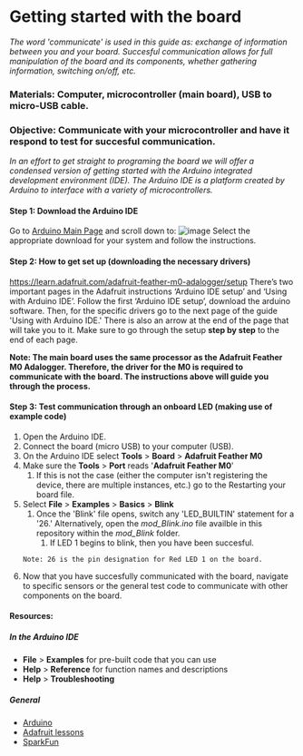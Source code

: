 # Getting started with the board

*The word 'communicate' is used in this guide as: exchange of information between you and your board. Succesful communication allows for full manipulation of the board and its components, whether gathering information, switching on/off, etc.*

### Materials: Computer, microcontroller (main board), USB to micro-USB cable.
### Objective: Communicate with your microcontroller and have it respond to test for succesful communication.

 *In an effort to get straight to programing the board we will offer a condensed version of getting started with the Arduino integrated development environment (IDE). The Arduino IDE is a platform created by Arduino to interface with a variety of microcontrollers.*

#### Step 1: Download the Arduino IDE
Go to [Arduino Main Page](https://www.arduino.cc/en/main/software) and scroll down to:
![image](https://user-images.githubusercontent.com/52707386/63463747-ae0c2e00-c412-11e9-9406-0761ba84e443.png)
Select the appropriate download for your system and follow the instructions.

#### Step 2: How to get set up (downloading the necessary drivers)
https://learn.adafruit.com/adafruit-feather-m0-adalogger/setup
There’s two important pages in the Adafruit instructions ‘Arduino IDE setup’ and ‘Using with Arduino IDE’. Follow the first ‘Arduino IDE setup’, download the arduino software. Then, for the specific drivers go to the next page of the guide 'Using with Arduino IDE.' There is also an arrow at the end of the page that will take you to it. Make sure to go through the setup **step by step** to the end of each page.    

**Note: The main board uses the same processor as the Adafruit Feather M0 Adalogger. Therefore, the driver for the M0 is required to communicate with the board. The instructions above will guide you through the process.**

#### Step 3: Test communication through an onboard LED (making use of example code)
1. Open the Arduino IDE.
2. Connect the board (micro USB) to your computer (USB).
3. On the Arduino IDE select **Tools** > **Board** > **Adafruit Feather M0**
4. Make sure the **Tools** > **Port** reads '**Adafruit Feather M0**'
   1. If this is not the case (either the computer isn't registering the device, there are multiple instances, etc.) go to the Restarting your board file.
5. Select **File** > **Examples** > **Basics** > **Blink**
   1. Once the 'Blink' file opens, switch any 'LED_BUILTIN' statement for a '26.' Alternatively, open the *mod_Blink.ino* file availble in this repository within the *mod_Blink* folder.
      1. If LED 1 begins to blink, then you have been succesful.
   ```
   Note: 26 is the pin designation for Red LED 1 on the board.
   ```
6. Now that you have succesfully communicated with the board, navigate to specific sensors or the general test code to communicate with other components on the board.

#### Resources:
##### In the Arduino IDE 
- **File** > **Examples** for pre-built code that you can use
- **Help** > **Reference** for function names and descriptions
- **Help** > **Troubleshooting**
##### General
 - [Arduino](https://www.arduino.cc/en/Guide/ArduinoUno)
 - [Adafruit lessons](https://learn.adafruit.com/series/learn-arduino)
 - [SparkFun](https://learn.sparkfun.com/tutorials)
